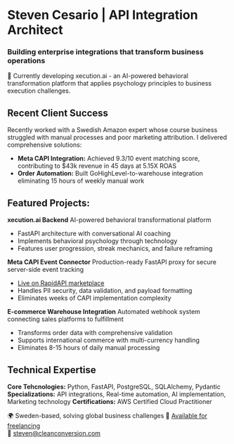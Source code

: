 # Steven Cesario | API Integration Architect
### Building enterprise integrations that transform business operations
🚀 Currently developing xecution.ai - an AI-powered behavioral transformation platform that applies psychology principles to business execution challenges.

## Recent Client Success
Recently worked with a Swedish Amazon expert whose course business struggled with manual processes and poor marketing attribution. I delivered comprehensive solutions:
* **Meta CAPI Integration:** Achieved 9.3/10 event matching score, contributing to $43k revenue in 45 days at 5.15X ROAS
* **Order Automation:** Built GoHighLevel-to-warehouse integration eliminating 15 hours of weekly manual work
  
## Featured Projects:
**xecution.ai Backend**
AI-powered behavioral transformational platform
* FastAPI architecture with conversational AI coaching
* Implements behavioral psychology through technology
* Features user progression, streak mechanics, and failure reframing

**Meta CAPI Event Connector**
Production-ready FastAPI proxy for secure server-side event tracking
* [Live on RapidAPI marketplace](https://rapidapi.com/StevenLomon/api/meta-capi-event-connector) 
* Handles PII security, data validation, and payload formatting
* Eliminates weeks of CAPI implementation complexity

**E-commerce Warehouse Integration**
Automated webhook system connecting sales platforms to fulfillment
* Transforms order data with comprehensive validation
* Supports international commerce with multi-currency handling
* Eliminates 8-15 hours of daily manual processing

## Technical Expertise
**Core Tehcnologies:** Python, FastAPI, PostgreSQL, SQLAlchemy, Pydantic
**Specializations:** API integrations, Real-time automation, AI implementation, Marketing technology
**Certifications:** AWS Certified Cloud Practitioner

🌍 Sweden-based, solving global business challenges 
💼 [Available for freelancing](https://www.upwork.com/freelancers/~013d2c74fe1ea31b2f?viewMode=1)  
📧 steven@cleanconversion.com 
